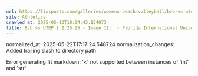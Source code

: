 ```yaml
---
url: https://fiusports.com/galleries/womens-beach-volleyball/bvb-vs-utep-2-25-25/image-11/356/62691/
site: Athletics
crawled_at: 2025-05-13T10:04:43.154073
title: Bvb vs UTEP | 2.25.25 - Image 11:  - Florida International University
---
```

normalized_at: 2025-05-22T17:17:24.548724
normalization_changes: Added trailing slash to directory path

Error generating fit markdown: '<' not supported between instances of 'int' and 'str'